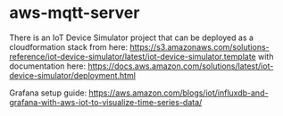 # aws-mqtt-server

There is an IoT Device Simulator project that can be deployed as a cloudformation stack from here:
https://s3.amazonaws.com/solutions-reference/iot-device-simulator/latest/iot-device-simulator.template 
with documentation here: https://docs.aws.amazon.com/solutions/latest/iot-device-simulator/deployment.html

Grafana setup guide: https://aws.amazon.com/blogs/iot/influxdb-and-grafana-with-aws-iot-to-visualize-time-series-data/